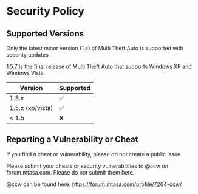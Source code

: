 # Security Policy

## Supported Versions

Only the latest minor version (1.x) of Multi Theft Auto is supported with security updates.

1.5.7 is the final release of Multi Theft Auto that supports Windows XP and Windows Vista.  

| Version            | Supported          |
| ------------------ | ------------------ |
| 1.5.x              | :white_check_mark: |
| 1.5.x (xp/vista)   | :white_check_mark: |
| < 1.5              | :x:                |

## Reporting a Vulnerability or Cheat

If you find a cheat or vulnerability, please do not create a public issue.

Please submit your cheats or security vulnerabilities to @ccw on forum.mtasa.com. Please do not submit them here.

@ccw can be found here: https://forum.mtasa.com/profile/7264-ccw/
